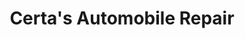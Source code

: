---
title: "Certa's Automobile Repair"
url: /apache-junction/certas-automobile-repair/
shop: car repair
---